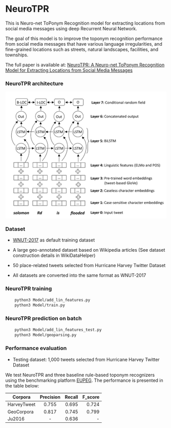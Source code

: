 # NeuroTPR
This is Neuro-net ToPonym Recognition model for extracting locations from social media messages using deep Recurrent Neural Network. 

The goal of this model is to improve the toponym recognition performance from social media messages that have various
language irregularities, and fine-grained locations such as streets, natural landscapes, facilities, and townships.

The full paper is available at: [NeuroTPR: A Neuro-net ToPonym Recognition Model for Extracting Locations from Social Media Messages](https://geoai.geog.buffalo.edu/publications/)

### NeuroTPR architecture

<p align="center">
<img align="center" src="Model_on_paper.png" width="600" />
</p>

### Dataset

* [WNUT-2017](https://github.com/leondz/emerging_entities_17) as default training dataset

* A large geo-annotated dataset based on Wikipedia articles (See dataset construction details in WikiDataHelper)

* 50 place-related tweets selected from Hurricane Harvey Twitter Dataset

* All datasets are converted into the same format as WNUT-2017


### NeuroTPR training

```bash
    python3 Model/add_lin_features.py
    python3 Model/train.py
 ```

### NeuroTPR prediction on batch

```bash
    python3 Model/add_lin_features_test.py
    python3 Model/geoparsing.py
 ```

### Performance evaluation

* Testing dataset: 1,000 tweets selected from Hurricane Harvey Twitter Dataset

We test NeuroTPR and three baseline rule-based toponym recognizers using the benchmarking platform [EUPEG](https://github.com/geoai-lab/EUPEG). The performance is presented in the table below:

|   Corpora   |  Precision |  Recall |	F_score |
|-------------|:----------:|--------:|---------:|
| HarveyTweet |  	0.755  |  0.695  |	0.724	|
|  GeoCorpora |    0.817   |   0.745 |	0.799	|
|    Ju2016   | 	-	   |   0.636 |	  - 	|
